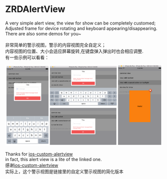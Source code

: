 # ZRDAlertView

A very simple alert view, the view for show can be completely customed;<br>
Adjusted frame for device rotating and keyboard appearing/disappearing.<br>
There are also some demos for you~<br>
<br>
非常简单的警示视图，警示的内容视图完全自定义；<br>
内容视图的位置、大小会适应屏幕旋转,在键盘弹入弹出时也会相应调整.<br>
有一些示例可以看看：<br>

![](https://github.com/DingHub/ScreenShots/blob/master/ZRDAlertView/0.png)

Thanks for [ios-custom-alertview](https://github.com/wimagguc/ios-custom-alertview )<br>
in fact, this alert view is a lite of  the linked one.<br>
感谢[ios-custom-alertview](https://github.com/wimagguc/ios-custom-alertview )<br>
实际上，这个警示视图是链接里的自定义警示视图的简化版本<br>
